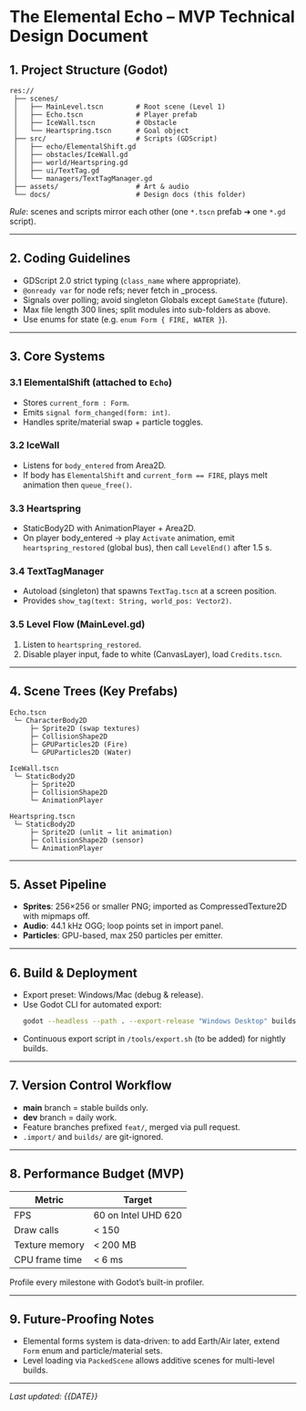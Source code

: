 # The Elemental Echo – MVP Technical Design Document

## 1. Project Structure (Godot)
```
res://
 ├── scenes/
 │   ├── MainLevel.tscn        # Root scene (Level 1)
 │   ├── Echo.tscn             # Player prefab
 │   ├── IceWall.tscn          # Obstacle
 │   └── Heartspring.tscn      # Goal object
 ├── src/                      # Scripts (GDScript)
 │   ├── echo/ElementalShift.gd
 │   ├── obstacles/IceWall.gd
 │   ├── world/Heartspring.gd
 │   ├── ui/TextTag.gd
 │   └── managers/TextTagManager.gd
 ├── assets/                   # Art & audio
 └── docs/                     # Design docs (this folder)
```
*Rule*: scenes and scripts mirror each other (one `*.tscn` prefab ➜ one `*.gd` script).

---
## 2. Coding Guidelines
* GDScript 2.0 strict typing (`class_name` where appropriate).  
* `@onready var` for node refs; never fetch in _process.  
* Signals over polling; avoid singleton Globals except `GameState` (future).  
* Max file length 300 lines; split modules into sub-folders as above.  
* Use enums for state (e.g. `enum Form { FIRE, WATER }`).

---
## 3. Core Systems
### 3.1 ElementalShift (attached to `Echo`)
* Stores `current_form : Form`.
* Emits `signal form_changed(form: int)`.
* Handles sprite/material swap + particle toggles.

### 3.2 IceWall
* Listens for `body_entered` from Area2D.  
* If body has `ElementalShift` and `current_form == FIRE`, plays melt animation then `queue_free()`.

### 3.3 Heartspring
* StaticBody2D with AnimationPlayer + Area2D.  
* On player body_entered → play `Activate` animation, emit `heartspring_restored` (global bus), then call `LevelEnd()` after 1.5 s.

### 3.4 TextTagManager
* Autoload (singleton) that spawns `TextTag.tscn` at a screen position.
* Provides `show_tag(text: String, world_pos: Vector2)`.

### 3.5 Level Flow (MainLevel.gd)
1. Listen to `heartspring_restored`.  
2. Disable player input, fade to white (CanvasLayer), load `Credits.tscn`.

---
## 4. Scene Trees (Key Prefabs)
```
Echo.tscn
 └─ CharacterBody2D
     ├─ Sprite2D (swap textures)
     ├─ CollisionShape2D
     ├─ GPUParticles2D (Fire)
     └─ GPUParticles2D (Water)

IceWall.tscn
 └─ StaticBody2D
     ├─ Sprite2D
     ├─ CollisionShape2D
     └─ AnimationPlayer

Heartspring.tscn
 └─ StaticBody2D
     ├─ Sprite2D (unlit → lit animation)
     ├─ CollisionShape2D (sensor)
     └─ AnimationPlayer
```

---
## 5. Asset Pipeline
* **Sprites**: 256×256 or smaller PNG; imported as CompressedTexture2D with mipmaps off.  
* **Audio**: 44.1 kHz OGG; loop points set in import panel.  
* **Particles**: GPU-based, max 250 particles per emitter.

---
## 6. Build & Deployment
* Export preset: Windows/Mac (debug & release).  
* Use Godot CLI for automated export:
  ```bash
  godot --headless --path . --export-release "Windows Desktop" builds/echo_win.exe
  ```
* Continuous export script in `/tools/export.sh` (to be added) for nightly builds.

---
## 7. Version Control Workflow
* **main** branch = stable builds only.  
* **dev** branch = daily work.  
* Feature branches prefixed `feat/`, merged via pull request.
* `.import/` and `builds/` are git-ignored.

---
## 8. Performance Budget (MVP)
| Metric | Target |
| --- | --- |
| FPS | 60 on Intel UHD 620 |
| Draw calls | < 150 |
| Texture memory | < 200 MB |
| CPU frame time | < 6 ms |

Profile every milestone with Godot’s built-in profiler.

---
## 9. Future-Proofing Notes
* Elemental forms system is data-driven: to add Earth/Air later, extend `Form` enum and particle/material sets.  
* Level loading via `PackedScene` allows additive scenes for multi-level builds.

---
*Last updated: {{DATE}}* 